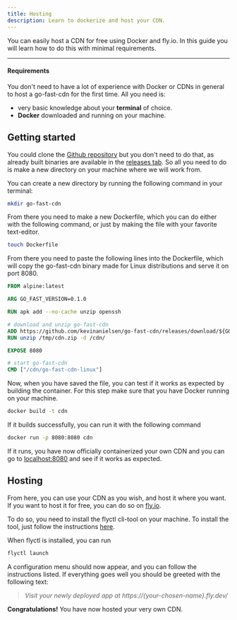 ```yaml
---
title: Hosting
description: Learn to dockerize and host your CDN.
---
```


You can easily host a CDN for free using Docker and fly.io. In this guide you will learn how to do this with minimal requirements.

---

#### Requirements

You don't need to have a lot of experience with Docker or CDNs in general to host a go-fast-cdn for the first time. All you need is:

- very basic knowledge about your **terminal** of choice.
- **Docker** downloaded and running on your machine.

## Getting started

You could clone the [Github repository](https://github.com/kevinanielsen/go-fast-cdn) but you don't need to do that, as already built binaries are available in the [releases tab](https://github.com/kevinanielsen/go-fast-cdn/releases). So all you need to do is make a new directory on your machine where we will work from.

You can create a new directory by running the following command in your terminal:

```bash
mkdir go-fast-cdn
```

From there you need to make a new Dockerfile, which you can do either with the following command, or just by making the file with your favorite text-editor.

```bash
touch Dockerfile
```

From there you need to paste the following lines into the Dockerfile, which will copy the go-fast-cdn binary made for Linux distributions and serve it on port 8080.

```dockerfile
FROM alpine:latest

ARG GO_FAST_VERSION=0.1.0

RUN apk add --no-cache unzip openssh

# download and unzip go-fast-cdn
ADD https://github.com/kevinanielsen/go-fast-cdn/releases/download/${GO_FAST_VERSION}/go-fast-cdn-x86_64-linux.zip /tmp/cdn.zip
RUN unzip /tmp/cdn.zip -d /cdn/

EXPOSE 8080

# start go-fast-cdn
CMD ["/cdn/go-fast-cdn-linux"]

```

Now, when you have saved the file, you can test if it works as expected by building the container. For this step make sure that you have Docker running on your machine.

```bash
docker build -t cdn
```

If it builds successfully, you can run it with the following command

```bash
docker run -p 8080:8080 cdn
```

If it runs, you have now officially containerized your own CDN and you can go to [localhost:8080](http://localhost:8080) and see if it works as expected.

## Hosting

From here, you can use your CDN as you wish, and host it where you want. If you want to host it for free, you can do so on [fly.io](https://fly.io/).

To do so, you need to install the flyctl cli-tool on your machine. To install the tool, just follow the instructions [here](https://fly.io/docs/hands-on/install-flyctl/).

When flyctl is installed, you can run

```bash
flyctl launch
```

A configuration menu should now appear, and you can follow the instructions listed. If everything goes well you should be greeted with the following text:

> _Visit your newly deployed app at https://{your-chosen-name}.fly.dev/_

**Congratulations!** You have now hosted your very own CDN.
